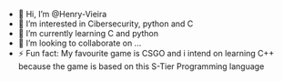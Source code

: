 - 👋 Hi, I’m @Henry-Vieira
- 👀 I’m interested in Cibersecurity, python and C
- 🌱 I’m currently learning C and python
- 💞️ I’m looking to collaborate on ...
- ⚡ Fun fact: My favourite game is CSGO and i intend on learning C++ because the game is based on this S-Tier Programming language

